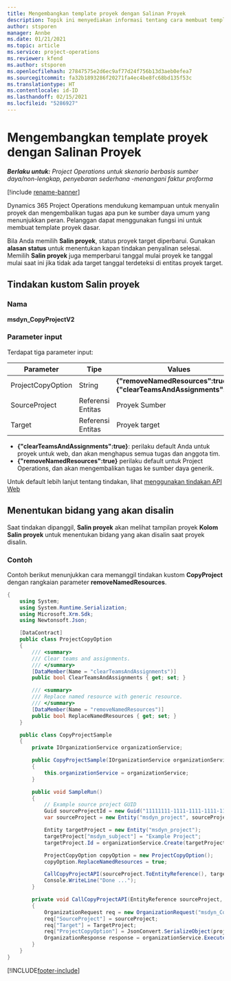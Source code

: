 ```yaml
---
title: Mengembangkan template proyek dengan Salinan Proyek
description: Topik ini menyediakan informasi tentang cara membuat template proyek menggunakan tindakan kustom menyalin proyek.
author: stsporen
manager: Annbe
ms.date: 01/21/2021
ms.topic: article
ms.service: project-operations
ms.reviewer: kfend
ms.author: stsporen
ms.openlocfilehash: 27847575e2d6ec9af77d24f756b13d3aeb0efea7
ms.sourcegitcommit: fa32b1893286f20271fa4ec4be8fc68bd135f53c
ms.translationtype: HT
ms.contentlocale: id-ID
ms.lasthandoff: 02/15/2021
ms.locfileid: "5286927"
---
```

# <a name="develop-project-templates-with-copy-project"></a>Mengembangkan template proyek dengan Salinan Proyek

_**Berlaku untuk:** Project Operations untuk skenario berbasis sumber daya/non-lengkap, penyebaran sederhana -menangani faktur proforma_

[!include [rename-banner](~/includes/cc-data-platform-banner.md)]

Dynamics 365 Project Operations mendukung kemampuan untuk menyalin proyek dan mengembalikan tugas apa pun ke sumber daya umum yang menunjukkan peran. Pelanggan dapat menggunakan fungsi ini untuk membuat template proyek dasar.

Bila Anda memilih **Salin proyek**, status proyek target diperbarui. Gunakan **alasan status** untuk menentukan kapan tindakan penyalinan selesai. Memilih **Salin proyek** juga memperbarui tanggal mulai proyek ke tanggal mulai saat ini jika tidak ada target tanggal terdeteksi di entitas proyek target.

## <a name="copy-project-custom-action"></a>Tindakan kustom Salin proyek 

### <a name="name"></a>Nama 

**msdyn_CopyProjectV2**

### <a name="input-parameters"></a>Parameter input
Terdapat tiga parameter input:

| Parameter          | Tipe   | Values                                                   | 
|--------------------|--------|----------------------------------------------------------|
| ProjectCopyOption  | String | **{"removeNamedResources":true}** or **{"clearTeamsAndAssignments":true}** |
| SourceProject      | Referensi Entitas | Proyek Sumber |
| Target             | Referensi Entitas | Proyek target |


- **{"clearTeamsAndAssignments":true}**: perilaku default Anda untuk proyek untuk web, dan akan menghapus semua tugas dan anggota tim.
- **{"removeNamedResources":true}** perilaku default untuk Project Operations, dan akan mengembalikan tugas ke sumber daya generik.

Untuk default lebih lanjut tentang tindakan, lihat [menggunakan tindakan API Web](https://docs.microsoft.com/powerapps/developer/common-data-service/webapi/use-web-api-actions)

## <a name="specify-fields-to-copy"></a>Menentukan bidang yang akan disalin 
Saat tindakan dipanggil, **Salin proyek** akan melihat tampilan proyek **Kolom Salin proyek** untuk menentukan bidang yang akan disalin saat proyek disalin.


### <a name="example"></a>Contoh
Contoh berikut menunjukkan cara memanggil tindakan kustom **CopyProject** dengan rangkaian parameter **removeNamedResources**.
```C#
{
    using System;
    using System.Runtime.Serialization;
    using Microsoft.Xrm.Sdk;
    using Newtonsoft.Json;

    [DataContract]
    public class ProjectCopyOption
    {
        /// <summary>
        /// Clear teams and assignments.
        /// </summary>
        [DataMember(Name = "clearTeamsAndAssignments")]
        public bool ClearTeamsAndAssignments { get; set; }

        /// <summary>
        /// Replace named resource with generic resource.
        /// </summary>
        [DataMember(Name = "removeNamedResources")]
        public bool ReplaceNamedResources { get; set; }
    }

    public class CopyProjectSample
    {
        private IOrganizationService organizationService;

        public CopyProjectSample(IOrganizationService organizationService)
        {
            this.organizationService = organizationService;
        }

        public void SampleRun()
        {
            // Example source project GUID
            Guid sourceProjectId = new Guid("11111111-1111-1111-1111-111111111111");
            var sourceProject = new Entity("msdyn_project", sourceProjectId);

            Entity targetProject = new Entity("msdyn_project");
            targetProject["msdyn_subject"] = "Example Project";
            targetProject.Id = organizationService.Create(targetProject);

            ProjectCopyOption copyOption = new ProjectCopyOption();
            copyOption.ReplaceNamedResources = true;

            CallCopyProjectAPI(sourceProject.ToEntityReference(), targetProject.ToEntityReference(), copyOption);
            Console.WriteLine("Done ...");
        }

        private void CallCopyProjectAPI(EntityReference sourceProject, EntityReference TargetProject, ProjectCopyOption projectCopyOption)
        {
            OrganizationRequest req = new OrganizationRequest("msdyn_CopyProjectV2");
            req["SourceProject"] = sourceProject;
            req["Target"] = TargetProject;
            req["ProjectCopyOption"] = JsonConvert.SerializeObject(projectCopyOption);
            OrganizationResponse response = organizationService.Execute(req);
        }
    }
}
```


[!INCLUDE[footer-include](../includes/footer-banner.md)]